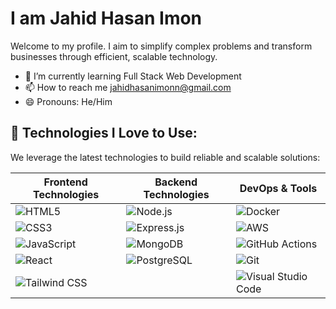 # I am Jahid Hasan Imon

Welcome to my profile. I aim to simplify complex problems and transform businesses through efficient, scalable technology.<br>

- 🌱 I’m currently learning Full Stack Web Development
- 📫 How to reach me jahidhasanimonn@gmail.com
- 😄 Pronouns: He/Him

## 🚀 Technologies I Love to Use:

We leverage the latest technologies to build reliable and scalable solutions:

| Frontend Technologies                                                                                          | Backend Technologies                                                                                      | DevOps & Tools                                                                                                           |
| -------------------------------------------------------------------------------------------------------------- | --------------------------------------------------------------------------------------------------------- | ------------------------------------------------------------------------------------------------------------------------ |
| ![HTML5](https://img.shields.io/badge/-HTML5-E34F26?logo=html5&logoColor=white&style=flat)                     | ![Node.js](https://img.shields.io/badge/-Node.js-339933?logo=node.js&logoColor=white&style=flat)          | ![Docker](https://img.shields.io/badge/-Docker-2496ED?logo=docker&logoColor=white&style=flat)                            |
| ![CSS3](https://img.shields.io/badge/-CSS3-1572B6?logo=css3&logoColor=white&style=flat)                        | ![Express.js](https://img.shields.io/badge/-Express.js-000000?logo=express&logoColor=white&style=flat)    | ![AWS](https://img.shields.io/badge/-AWS-232F3E?logo=amazon-aws&logoColor=white&style=flat)                              |
| ![JavaScript](https://img.shields.io/badge/-JavaScript-F7DF1E?logo=javascript&logoColor=black&style=flat)      | ![MongoDB](https://img.shields.io/badge/-MongoDB-47A248?logo=mongodb&logoColor=white&style=flat)          | ![GitHub Actions](https://img.shields.io/badge/-GitHub_Actions-2088FF?logo=github-actions&logoColor=white&style=flat)    |
| ![React](https://img.shields.io/badge/-React-61DAFB?logo=react&logoColor=black&style=flat)                     | ![PostgreSQL](https://img.shields.io/badge/-PostgreSQL-336791?logo=postgresql&logoColor=white&style=flat) | ![Git](https://img.shields.io/badge/-Git-F05032?logo=git&logoColor=white&style=flat)                                     |
| ![Tailwind CSS](https://img.shields.io/badge/-TailwindCSS-06B6D4?logo=tailwind-css&logoColor=white&style=flat) |                                                                                                           | ![Visual Studio Code](https://img.shields.io/badge/-VS%20Code-007ACC?logo=visual-studio-code&logoColor=white&style=flat) |
